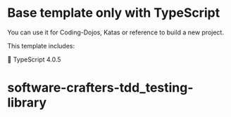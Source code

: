 # Base template only with TypeScript
You can use it for Coding-Dojos, Katas or reference to build a new project.

This template includes:

💬 TypeScript 4.0.5
# software-crafters-tdd_testing-library
